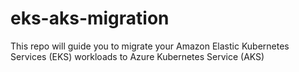 # eks-aks-migration
This repo will guide you to migrate your Amazon Elastic Kubernetes Services (EKS) workloads to Azure Kubernetes Service (AKS)
